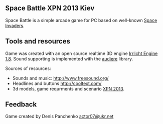 Space Battle XPN 2013 Kiev
--------------------------

Space Battle is a simple arcade game for PC based on well-known [Space Invaders][1]. 

Tools and resources
--------------------------

Game was created with an open source realtime 3D engine [Irrlicht Engine 1.8][2].
Sound supporting is implemented with the [audiere][3] library.

Sources of resources:

* Sounds and music: http://www.freesound.org/
* Headlines and buttons http://cooltext.com/
* 3d models, game requrments and scenario [XPN 2013][4].

Feedback
-------------------------
Game created by Denis Panchenko actor07@ukr.net

[1]: http://en.wikipedia.org/wiki/Space_Invaders "Space Invaders"
[2]: http://irrlicht.sourceforge.net/ "Irrlicht Engine 1.8"
[3]: http://audiere.sourceforge.net/ "audiere"
[4]: http://xpn.gameloft.com/ "XPN 2013"
